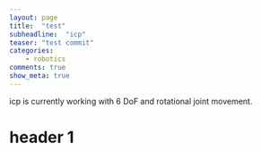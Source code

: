 ```yaml
---
layout: page
title:  "test"
subheadline:  "icp"
teaser: "test commit"
categories:
    - robotics
comments: true
show_meta: true
---
```

icp is currently working with 6 DoF and rotational joint movement. 




# header 1